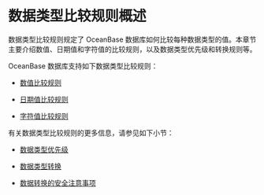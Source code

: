 数据类型比较规则概述 
===============================

数据类型比较规则规定了 OceanBase 数据库如何比较每种数据类型的值。本章节主要介绍数值、日期值和字符值的比较规则，以及数据类型优先级和转换规则等。

OceanBase 数据库支持如下数据类型比较规则：

* [数值比较规则](/zh-CN/11.sql-reference-oracle-mode/3.basic-elements-1/2.data-type-comparison-rules/2.numeric-value.md)

  

* [日期值比较规则](/zh-CN/11.sql-reference-oracle-mode/3.basic-elements-1/2.data-type-comparison-rules/3.date-value.md)

  

* [字符值比较规则](/zh-CN/11.sql-reference-oracle-mode/3.basic-elements-1/2.data-type-comparison-rules/4.character-value.md)

  




有关数据类型比较规则的更多信息，请参见如下小节：

* [数据类型优先级](/zh-CN/11.sql-reference-oracle-mode/3.basic-elements-1/2.data-type-comparison-rules/5.data-type-priority.md)

  

* [数据类型转换](/zh-CN/11.sql-reference-oracle-mode/3.basic-elements-1/2.data-type-comparison-rules/6.data-type-conversion.md)

  

* [数据转换的安全注意事项](/zh-CN/11.sql-reference-oracle-mode/3.basic-elements-1/2.data-type-comparison-rules/7.security-considerations-for-data-conversion.md)

  



